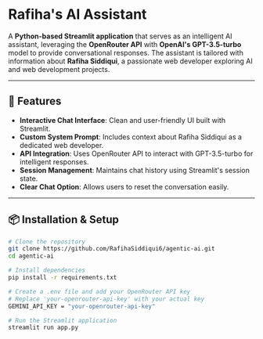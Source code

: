 # Rafiha's AI Assistant

A **Python-based Streamlit application** that serves as an intelligent AI assistant, leveraging the **OpenRouter API** with **OpenAI's GPT-3.5-turbo** model to provide conversational responses. The assistant is tailored with information about **Rafiha Siddiqui**, a passionate web developer exploring AI and web development projects.

---

## 🚀 Features

- **Interactive Chat Interface**: Clean and user-friendly UI built with Streamlit.  
- **Custom System Prompt**: Includes context about Rafiha Siddiqui as a dedicated web developer.  
- **API Integration**: Uses OpenRouter API to interact with GPT-3.5-turbo for intelligent responses.  
- **Session Management**: Maintains chat history using Streamlit's session state.  
- **Clear Chat Option**: Allows users to reset the conversation easily.  

---

## 📦 Installation & Setup

```bash
# Clone the repository
git clone https://github.com/RafihaSiddiqui6/agentic-ai.git
cd agentic-ai

# Install dependencies
pip install -r requirements.txt

# Create a .env file and add your OpenRouter API key
# Replace 'your-openrouter-api-key' with your actual key
GEMINI_API_KEY = "your-openrouter-api-key" 

# Run the Streamlit application
streamlit run app.py
